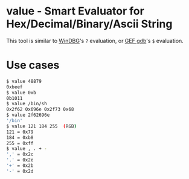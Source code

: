 # value - Smart Evaluator for Hex/Decimal/Binary/Ascii String

This tool is similar to [WinDBG](https://docs.microsoft.com/zh-tw/windows-hardware/drivers/debugger/debugger-download-tools)'s `?` evaluation, or [GEF gdb](https://gef.readthedocs.io/en/master/commands/eval/)'s `$` evaluation.

# Use cases

```bash
$ value 48879
0xbeef
$ value 0xb
0b1011
$ value /bin/sh
0x2f62 0x696e 0x2f73 0x68
$ value 2f62696e
'/bin'
$ value 121 184 255  (RGB)
121 = 0x79
184 = 0xb8
255 = 0xff
$ value , . + -
',' = 0x2c
'.' = 0x2e
'+' = 0x2b
'-' = 0x2d
```
